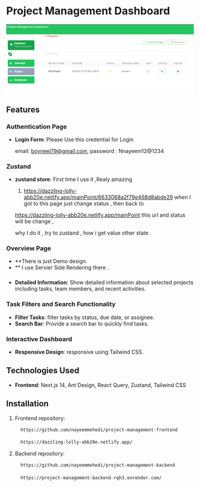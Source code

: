 # Project Management Dashboard

![Project Management Dashboard](dashboard.png)



## Features

### Authentication Page
- **Login Form**: Please Use this credential for Login

    email: boyneel79@gmail.com,
    password : Nnayeem12@1234

### Zustand 
- **zustand store**: First time I use it ,Realy amazing

   1. https://dazzling-lolly-abb20e.netlify.app/mainPoint/6633068a2f79e468d8abde29
   when I got to this page just change status , then back to 

   https://dazzling-lolly-abb20e.netlify.app/mainPoint this url and status will be change ,

   why I do it , try to zustand , how i get value other  state .


###  Overview Page
- **There is just Demo design.
- ** I use  Servier Side Rendering there  .

### 
- **Detailed Information**: Show detailed information about selected projects including tasks, team members, and recent activities.



### Task Filters and Search Functionality
- **Filter Tasks**: filter tasks by status, due date, or assignee.
- **Search Bar**: Provide a search bar to quickly find tasks.

### Interactive Dashboard
- **Responsive Design**:  responsive using Tailwind CSS.

## Technologies Used

- **Frontend**: Next.js 14, Ant Design, React Query, Zustand, Tailwind CSS

## Installation

1. Frontend repository:
   ```bash
     https://github.com/nayeemmehedi/project-management-frontend

     https://dazzling-lolly-abb20e.netlify.app/


1. Backend repository:
   ```bash
     https://github.com/nayeemmehedi/project-management-backend

     https://project-management-backend-rqh3.onrender.com/



    
    
